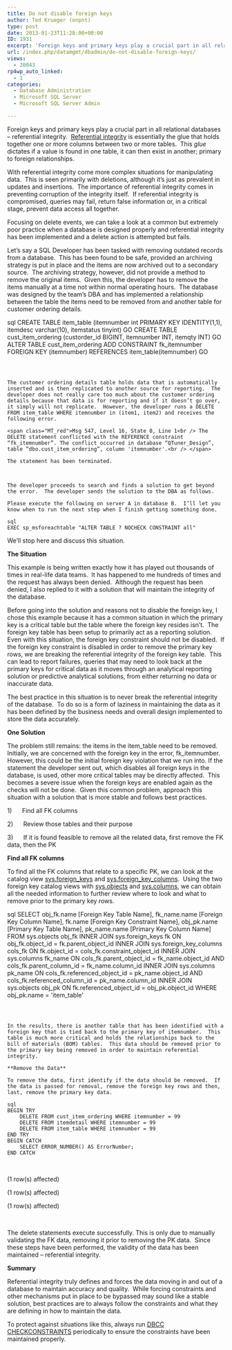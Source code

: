 ```yaml
---
title: Do not disable foreign keys
author: Ted Krueger (onpnt)
type: post
date: 2013-01-23T11:28:00+00:00
ID: 1931
excerpt: 'Foreign keys and primary keys play a crucial part in all relational databases – referential integrity.  Referential integrity is essentially the glue that holds together one or more columns between two or more tables.  This glue dictates if a value is f&hellip;'
url: /index.php/datamgmt/dbadmin/do-not-disable-foreign-keys/
views:
  - 20043
rp4wp_auto_linked:
  - 1
categories:
  - Database Administration
  - Microsoft SQL Server
  - Microsoft SQL Server Admin

---
```

Foreign keys and primary keys play a crucial part in all relational databases – referential integrity.  [Referential integrity][1] is essentially the glue that holds together one or more columns between two or more tables.  This _glue_ dictates if a value is found in one table, it can then exist in another; primary to foreign relationships.

With referential integrity come more complex situations for manipulating data.  This is seen primarily with deletions, although it’s just as prevalent in updates and insertions.  The importance of referential integrity comes in preventing corruption of the integrity itself.  If referential integrity is compromised, queries may fail, return false information or, in a critical stage, prevent data access all together.

Focusing on delete events, we can take a look at a common but extremely poor practice when a database is designed properly and referential integrity has been implemented and a delete action is attempted but fails.

Let’s say a SQL Developer has been tasked with removing outdated records from a database.  This has been found to be safe, provided an archiving strategy is put in place and the items are now archived out to a secondary source.  The archiving strategy, however, did not provide a method to remove the original items.  Given this, the developer has to remove the items manually at a time not within normal operating hours.  The database was designed by the team’s DBA and has implemented a relationship between the table the items need to be removed from and another table for customer ordering details.

sql
CREATE TABLE item_table (itemnumber int PRIMARY KEY IDENTITY(1,1), itemdesc varchar(10), itemstatus tinyint)
GO
CREATE TABLE cust_item_ordering (custorder_id BIGINT, itemnumber INT, itemqty INT)
GO
ALTER TABLE cust_item_ordering 
ADD CONSTRAINT fk_itemnumber 
FOREIGN KEY (itemnumber) 
REFERENCES item_table(itemnumber)
GO
```

 

The customer ordering details table holds data that is automatically inserted and is then replicated to another source for reporting.  The developer does not really care too much about the customer ordering details because that data is for reporting and if it doesn’t go over, it simply will not replicate.  However, the developer runs a DELETE FROM item_table WHERE itemnumber in (item1, item2) and receives the following error.

<span class="MT_red">Msg 547, Level 16, State 0, Line 1<br /> The DELETE statement conflicted with the REFERENCE constraint “fk_itemnumber”. The conflict occurred in database “QTuner_Design”, table “dbo.cust_item_ordering”, column 'itemnumber'.<br /> </span>

The statement has been terminated.

 

The developer proceeds to search and finds a solution to get beyond the error.  The developer sends the solution to the DBA as follows.

Please execute the following on server A in database B.  I’ll let you know when to run the next step when I finish getting something done.

sql
EXEC sp_msforeachtable "ALTER TABLE ? NOCHECK CONSTRAINT all"
```


We’ll stop here and discuss this situation.

**The Situation**

This example is being written exactly how it has played out thousands of times in real-life data teams.  It has happened to me hundreds of times and the request has always been denied.  Although the request has been denied, I also replied to it with a solution that will maintain the integrity of the database.

Before going into the solution and reasons not to disable the foreign key, I chose this example because it has a common situation in which the primary key is a critical table but the table where the foreign key resides isn’t.  The foreign key table has been setup to primarily act as a reporting solution.  Even with this situation, the foreign key constraint should not be disabled.  If the foreign key constraint is disabled in order to remove the primary key rows, we are breaking the referential integrity of the foreign key table.  This can lead to report failures, queries that may need to look back at the primary keys for critical data as it moves through an analytical reporting solution or predictive analytical solutions, from either returning no data or inaccurate data.

The best practice in this situation is to never break the referential integrity of the database.  To do so is a form of laziness in maintaining the data as it has been defined by the business needs and overall design implemented to store the data accurately.

**One Solution**

The problem still remains: the items in the item\_table need to be removed.  Initially, we are concerned with the foreign key in the error, fk\_itemnumber.  However, this could be the initial foreign key violation that we run into. If the statement the developer sent out, which disables all foreign keys in the database, is used, other more critical tables may be directly affected.  This becomes a severe issue when the foreign keys are enabled again as the checks will not be done.  Given this common problem, approach this situation with a solution that is more stable and follows best practices.

1)      Find all FK columns

2)      Review those tables and their purpose

3)      If it is found feasible to remove all the related data, first remove the FK data, then the PK

**Find all FK columns**

To find all the FK columns that relate to a specific PK, we can look at the catalog view [sys.foreign_keys][2] and [sys.foreign\_key\_columns][3].  Using the two foreign key catalog views with [sys.objects][4] and [sys.columns,][5] we can obtain all the needed information to further review where to look and what to remove prior to the primary key rows.

sql
SELECT
 obj_fk.name [Foreign Key Table Name],
 fk_name.name [Foreign Key Column Name],
 fk.name [Foreign Key Constraint Name],
 obj_pk.name [Primary Key Table Name],
 pk_name.name [Primary Key Column Name]
FROM sys.objects obj_fk
 INNER JOIN sys.foreign_keys fk ON obj_fk.object_id = fk.parent_object_id
 INNER JOIN sys.foreign_key_columns cols_fk ON fk.object_id = cols_fk.constraint_object_id
 INNER JOIN sys.columns fk_name ON cols_fk.parent_object_id = fk_name.object_id AND cols_fk.parent_column_id = fk_name.column_id 
 INNER JOIN sys.columns pk_name ON cols_fk.referenced_object_id = pk_name.object_id AND cols_fk.referenced_column_id = pk_name.column_id
 INNER JOIN sys.objects obj_pk ON fk.referenced_object_id = obj_pk.object_id
 WHERE obj_pk.name = 'item_table'
```

 

In the results, there is another table that has been identified with a foreign key that is tied back to the primary key of itemnumber.  This table is much more critical and holds the relationships back to the bill of materials (BOM) tables.  This data should be removed prior to the primary key being removed in order to maintain referential integrity.

**Remove the Data** 

To remove the data, first identify if the data should be removed.  If the data is passed for removal, remove the foreign key rows and then, last, remove the primary key data.

sql
BEGIN TRY
	DELETE FROM cust_item_ordering WHERE itemnumber = 99
	DELETE FROM itemdetail WHERE itemnumber = 99
	DELETE FROM item_table WHERE itemnumber = 99
END TRY
BEGIN CATCH
	SELECT ERROR_NUMBER() AS ErrorNumber;
END CATCH
```

 

(1 row(s) affected)

(1 row(s) affected)

(1 row(s) affected)

 

The delete statements execute successfully. This is only due to manually validating the FK data, removing it prior to removing the PK data.  Since these steps have been performed, the validity of the data has been maintained – referential integrity.

**Summary**

Referential integrity truly defines and forces the data moving in and out of a database to maintain accuracy and quality.  While forcing constraints and other mechanisms put in place to be bypassed may sound like a stable solution, best practices are to always follow the constraints and what they are defining in how to maintain the data.

To protect against situations like this, always run [DBCC CHECKCONSTRAINTS][6] periodically to ensure the constraints have been maintained properly.

 [1]: http://en.wikipedia.org/wiki/Referential_integrity
 [2]: http://technet.microsoft.com/en-us/library/ms189807.aspx
 [3]: http://msdn.microsoft.com/en-us/library/ms186306.aspx
 [4]: http://msdn.microsoft.com/en-us/library/ms190324.aspx
 [5]: http://msdn.microsoft.com/en-us/library/ms176106.aspx
 [6]: http://msdn.microsoft.com/en-us/library/ms189496.aspx